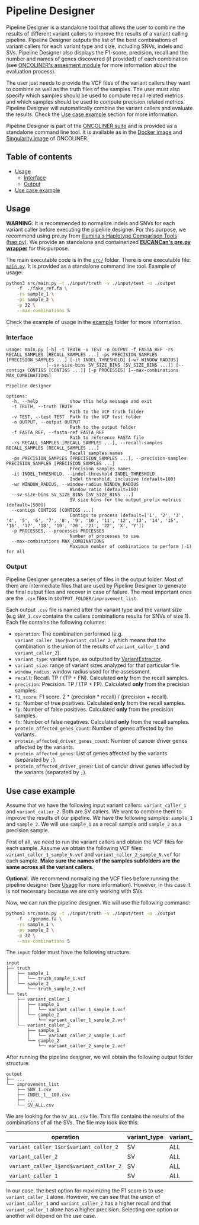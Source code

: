 # Pipeline Designer<!-- omit in toc -->

Pipeline Designer is a standalone tool that allows the user to combine the results of different variant callers to improve the results of a variant calling pipeline. Pipeline Designer outputs the list of the best combinations of variant callers for each variant type and size, including SNVs, indels and SVs. Pipeline Designer also displays the F1-score, precision, recall and the number and names of genes discovered (if provided) of each combination (see [ONCOLINER's assesment module](../../modules/oncoliner_assesment/) for more information about the evaluation process).

The user just needs to provide the VCF files of the variant callers they want to combine as well as the truth files of the samples. The user must also specify which samples should be used to compute recall related metrics and which samples should be used to compute precision related metrics. Pipeline Designer will automatically combine the variant callers and evaluate the results. Check the [Use case example](#use-case-example) section for more information.

Pipeline Designer is part of the [ONCOLINER suite](../../README.md) and is provided as a standalone command line tool. It is available as in the [Docker image](../../Dockerfile) and [Singularity image](../../singularity.def) of ONCOLINER.

## Table of contents<!-- omit in toc -->
- [Usage](#usage)
  - [Interface](#interface)
  - [Output](#output)
- [Use case example](#use-case-example)

## Usage

**WARNING**: It is recommended to normalize indels and SNVs for each variant caller before executing the pipeline designer. For this purpose, we recommend using pre.py from [Illumina's Haplotype Comparison Tools (hap.py)](https://github.com/Illumina/hap.py). We provide an standalone and containerized **[EUCANCan's pre.py wrapper](https://github.com/EUCANCan/prepy-wrapper)** for this purpose.

The main executable code is in the [`src/`](/src/) folder. There is one executable file: [`main.py`](/src/main.py). It is provided as a standalone command line tool. Example of usage:

```bash
python3 src/main.py -t ./input/truth -v ./input/test -o ./output
    -f  ./fake_ref.fa \
    -rs sample_1 \
    -ps sample_2 \
    -p 32 \
    --max-combinations 5
```

Check the example of usage in the [example](./example/) folder for more information.

### Interface
```
usage: main.py [-h] -t TRUTH -v TEST -o OUTPUT -f FASTA_REF -rs RECALL_SAMPLES [RECALL_SAMPLES ...] -ps PRECISION_SAMPLES [PRECISION_SAMPLES ...] [-it INDEL_THRESHOLD] [-wr WINDOW_RADIUS]
               [--sv-size-bins SV_SIZE_BINS [SV_SIZE_BINS ...]] [--contigs CONTIGS [CONTIGS ...]] [-p PROCESSES] [--max-combinations MAX_COMBINATIONS]

Pipeline designer

options:
  -h, --help            show this help message and exit
  -t TRUTH, --truth TRUTH
                        Path to the VCF truth folder
  -v TEST, --test TEST  Path to the VCF test folder
  -o OUTPUT, --output OUTPUT
                        Path to the output folder
  -f FASTA_REF, --fasta-ref FASTA_REF
                        Path to reference FASTA file
  -rs RECALL_SAMPLES [RECALL_SAMPLES ...], --recall-samples RECALL_SAMPLES [RECALL_SAMPLES ...]
                        Recall samples names
  -ps PRECISION_SAMPLES [PRECISION_SAMPLES ...], --precision-samples PRECISION_SAMPLES [PRECISION_SAMPLES ...]
                        Precision samples names
  -it INDEL_THRESHOLD, --indel-threshold INDEL_THRESHOLD
                        Indel threshold, inclusive (default=100)
  -wr WINDOW_RADIUS, --window-radius WINDOW_RADIUS
                        Window ratio (default=100)
  --sv-size-bins SV_SIZE_BINS [SV_SIZE_BINS ...]
                        SV size bins for the output_prefix metrics (default=[500])
  --contigs CONTIGS [CONTIGS ...]
                        Contigs to process (default=['1', '2', '3', '4', '5', '6', '7', '8', '9', '10', '11', '12', '13', '14', '15', '16', '17', '18', '19', '20', '21', '22', 'X', 'Y'])
  -p PROCESSES, --processes PROCESSES
                        Number of processes to use
  --max-combinations MAX_COMBINATIONS
                        Maximum number of combinations to perform (-1) for all
```

### Output

Pipeline Designer generates a series of files in the output folder. Most of them are intermediate files that are used by Pipeline Designer to generate the final output files and recover in case of failure. The most important ones are the `.csv` files in `$OUTPUT_FOLDER/improvement_list`.

Each output `.csv` file is named after the variant type and the variant size (e.g `SNV_1.csv` contains the callers combinations results for SNVs of size 1). Each file contains the following columns:

* `operation`: The combination performed (e.g. `variant_caller_1$or$variant_caller_2`, which means that the combination is the union of the results of `variant_caller_1` and `variant_caller_2`).
* `variant_type`: variant type, as outputted by [VariantExtractor](https://github.com/EUCANCan/variant-extractor).
* `variant_size`: range of variant sizes analyzed for that particular file.
* `window_radius`: window radius used for the assessment.
* `recall`: Recall. TP / (TP + FN). Calculated **only** from the recall samples.
* `precision`: Precision. TP / (TP + FP). Calculated **only** from the precision samples.
* `f1_score`: F1 score. 2 * (precision * recall) / (precision + recall).
* `tp`: Number of true positives. Calculated **only** from the recall samples.
* `fp`: Number of false positives. Calculated **only** from the precision samples.
* `fn`: Number of false negatives. Calculated **only** from the recall samples.
* `protein_affected_genes_count`: Number of genes affected by the variants.
* `protein_affected_driver_genes_count`: Number of cancer driver genes affected by the variants.
* `protein_affected_genes`: List of genes affected by the variants (separated by `;`).
* `protein_affected_driver_genes`: List of cancer driver genes affected by the variants (separated by `;`).

## Use case example

Assume that we have the following input variant callers: `variant_caller_1` and `variant_caller_2`. Both are SV callers. We want to combine them to improve the results of our pipeline. We have the following samples: `sample_1` and `sample_2`. We will use `sample_1` as a recall sample and `sample_2` as a precision sample.

First of all, we need to run the variant callers and obtain the VCF files for each sample. Assume we obtain the following VCF files: `variant_caller_1_sample_N.vcf` and `variant_caller_2_sample_N.vcf` for each sample. **Make sure the names of the samples subfolders are the same across all the variant callers**.

**Optional**. We recommend normalizing the VCF files before running the pipeline designer (see [Usage](#usage) for more information). However, in this case it is not necessary because we are only working with SVs.

Now, we can run the pipeline designer. We will use the following command:

```bash
python3 src/main.py -t ./input/truth -v ./input/test -o ./output
    -f  ./genome.fa \
    -rs sample_1 \
    -ps sample_2 \
    -p 32 \
    --max-combinations 5
```

The `input` folder must have the following structure:
```
input
├── truth
│   ├── sample_1
│   │   └── truth_sample_1.vcf
│   └── sample_2
│       └── truth_sample_2.vcf
└── test
    ├── variant_caller_1
    │   ├── sample_1
    │   │   └── variant_caller_1_sample_1.vcf
    │   └── sample_2
    │       └── variant_caller_1_sample_2.vcf
    └── variant_caller_2
        ├── sample_1
        │   └── variant_caller_2_sample_1.vcf
        └── sample_2
            └── variant_caller_2_sample_2.vcf
```

After running the pipeline designer, we will obtain the following output folder structure:
```
output
├── ...
└── improvement_list
    ├── SNV_1.csv
    ├── INDEL_1__100.csv
    ├── ...
    └── SV_ALL.csv
```

We are looking for the `SV_ALL.csv` file. This file contains the results of the combinations of all the SVs. The file may look like this:

| operation                               | variant_type | variant_size | recall | precision | f1_score | ... | num_callers |
| --------------------------------------- | ------------ | ------------ | ------ | --------- | -------- | --- | ----------- |
| `variant_caller_1$or$variant_caller_2`  | SV           | ALL          | 1.00   | 0.50      | 0.67     | ... | 2           |
| `variant_caller_2`                      | SV           | ALL          | 0.67   | 0.50      | 0.57     | ... | 1           |
| `variant_caller_1$and$variant_caller_2` | SV           | ALL          | 0.33   | 1.00      | 0.5      | ... | 2           |
| `variant_caller_1`                      | SV           | ALL          | 0.67   | 1.00      | 0.8      | ... | 1           |


In our case, the best option for maximizing the F1 score is to use `variant_caller_1` alone. However, we can see that the union of `variant_caller_1` and `variant_caller_2` has a higher recall and that `variant_caller_1` alone has a higher precision. Selecting one option or another will depend on the use case.
